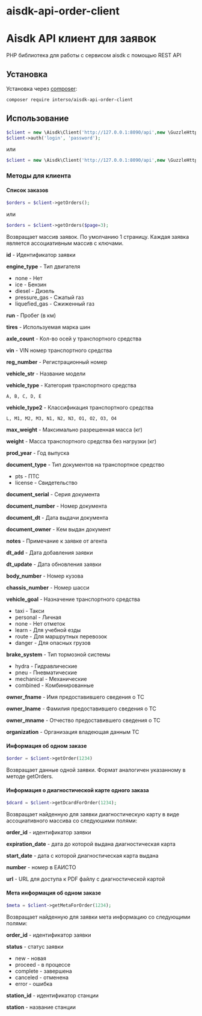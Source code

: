 # aisdk-api-order-client

Aisdk API клиент для заявок
=================

PHP библиотека для работы с сервисом aisdk с помощью REST API


## Установка

Установка через [composer](https://getcomposer.org/):

```sh
composer require interso/aisdk-api-order-client
```

## Использование

``` php
$client = new \Aisdk\Client('http://127.0.0.1:8090/api',new \GuzzleHttp\Client());
$client->auth('login', 'password');
```

или

``` php
$client = new \Aisdk\Client('http://127.0.0.1:8090/api',new \GuzzleHttp\Client(), ['token'=>'w340349if903f0weifjqewoifjewo']);
```


### Методы для клиента


#### Список заказов
``` php
$orders = $client->getOrders();
```
или 
``` php
$orders = $client->getOrders($page=3);
```

Возвращает массив заявок. По умолчанию 1 страницу.
Каждая заявка является ассоциативным массив с ключами.

**id** - Идентификатор заявки

**engine_type** - Тип двигателя
* none - Нет
* ice - Бензин
* diesel - Дизель
* pressure_gas - Сжатый газ
* liquefied_gas - Сжиженный газ
    
**run** - Пробег (в км)

**tires** - Используемая марка шин

**axle_count** - Кол-во осей у транспортного средства

**vin** - VIN номер транспортного средства

**reg_number** - Регистрационный номер

**vehicle_str** - Название модели

**vehicle_type** - Категория транспортного средства

    A, B, C, D, E

**vehicle_type2** - Классификация транспортного средства

    L, M1, M2, M3, N1, N2, N3, O1, O2, O3, O4

**max_weight** - Максимально разрешенная масса (кг)

**weight** - Масса транспортного средства без нагрузки (кг)

**prod_year** - Год выпуска

**document_type** - Тип документов на транспортное средство
* pts - ПТС
* license - Свидетельство
     
**document_serial** - Серия документа

**document_number** - Номер документа

**document_dt** - Дата выдачи документа

**document_owner** - Кем выдан документ

**notes** - Примечание к заявке от агента

**dt_add** - Дата добавления заявки

**dt_update** - Дата обновления заявки

**body_number** - Номер кузова

**chassis_number** - Номер шасси

**vehicle_goal** - Назначение транспортного средства
* taxi - Такси
* personal - Личная
* none - Нет отметок
* learn - Для учебной езды
* route - Для маршрутных перевозок
* danger - Для опасных грузов
    
**brake_system** - Тип тормозной системы
* hydra - Гидравлические
* pneu - Пневматические
* mechanical - Механические
* combined - Комбинированные

**owner_fname** - Имя предоставившего сведения о ТС

**owner_lname** - Фамилия предоставившего сведения о ТС

**owner_mname** - Отчество предоставившего сведения о ТС
 
**organization** - Организация владеющая данным ТС


#### Информация об одном заказе
``` php
$order = $client->getOrder(1234)
```
Возвращает данные одной заявки. Формат аналогичен указанному в методе getOrders.


#### Информация о диагностической карте одного заказа
``` php
$dcard = $client->getDcardForOrder(1234);
```

Возвращает найденную для заявки диагностическую карту в виде ассоциативного массива со следуюшими полями:

**order_id** - идентификатор заявки

**expiration_date** - дата до которой выдана диагностическая карта

**start_date** - дата с которой диагностическая карта выдана

**number** - номер в ЕАИСТО

**url** - URL для доступа к PDF файлу с диагностической картой


#### Мета информация об одном заказе
``` php
$meta = $client->getMetaForOrder(1234);
```

Возвращает найденную для заявки мета информацию со следующими полями:

**order_id** - идентификатор заявки

**status** - статус заявки
* new - новая
* proceed - в процессе
* complete - завершена
* canceled - отменена
* error - ошибка

**station_id** - идентификатор станции

**station** - название станции

